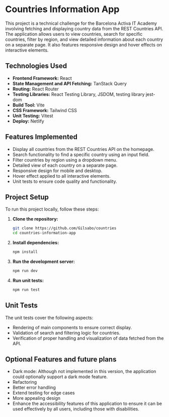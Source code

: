 # Countries Information App

This project is a technical challenge for the Barcelona Activa IT Academy involving fetching and displaying country data from the REST Countries API. The application allows users to view countries, search for specific countries, filter by region, and view detailed information about each country on a separate page. It also features responsive design and hover effects on interactive elements.

## Technologies Used

- **Frontend Framework:** React
- **State Management and API Fetching:** TanStack Query
- **Routing:** React Router
- **Testing Libraries:** React Testing Library, JSDOM, testing library jest-dom
- **Build Tool:** Vite
- **CSS Framework:** Tailwind CSS
- **Unit Testing:** Vitest
- **Deploy:** Netlify

## Features Implemented

- Display all countries from the REST Countries API on the homepage.
- Search functionality to find a specific country using an input field.
- Filter countries by region using a dropdown menu.
- Detailed view of each country on a separate page.
- Responsive design for mobile and desktop.
- Hover effect applied to all interactive elements.
- Unit tests to ensure code quality and functionality.

## Project Setup

To run this project locally, follow these steps:

1. **Clone the repository:**

   ```bash
   git clone https://github.com/Gilsabo/countries
   cd countries-information-app

2. **Install dependencies:**

   ```bash
   npm install
   
3. **Run the development server:**
   
   ```bash
   npm run dev
   
4. **Run unit tests:**

   ```bash
   npm run test

## Unit Tests

The unit tests cover the following aspects:

- Rendering of main components to ensure correct display.
- Validation of search and filtering logic for countries.
- Verification of proper handling and visualization of data fetched from the API.

## Optional Features and future plans

- Dark mode: Although not implemented in this version, the application could optionally support a dark mode feature.
- Refactoring
- Better error handling
- Extend testing for edge cases
- More appealing design
- Enhance the accessibility features of this application to ensure it can be used effectively by all users, including those with disabilities.
